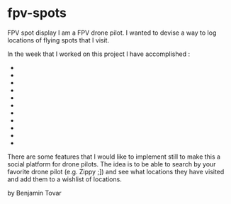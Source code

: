 # fpv-spots
FPV spot display
I am a FPV drone pilot. I wanted to devise a way to log locations of flying spots that I visit.


In the week that I worked on this project I have accomplished :

-
-
-
-
-
-
-
-
-
-
-


There are some features that I would like to implement still to make this a social platform for drone pilots. The idea is to be able to search by your favorite drone pilot (e.g. Zippy ;]) and see what locations they have visited and add them to a wishlist of locations.


by Benjamin Tovar

